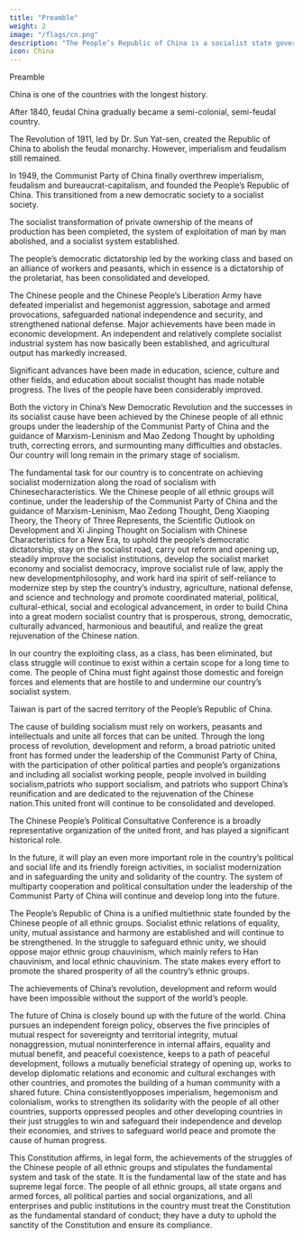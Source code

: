 ```yaml
---
title: "Preamble"
weight: 2
image: "/flags/cn.png"
description: "The People’s Republic of China is a socialist state governed by a people’s democratic dictatorship that is led by the working class and based on an alliance of workers and peasants"
icon: China
---
```



<!-- (Adopted at the Fifth Session of the Fifth National People’s Congress and promulgated by the Announcement of the National People’s Congress on December 4, 1982; amended in accordance with the Amendment to the Constitution of the People’s Republic of Chinaadopted at the First Session of the Seventh National People’s Congress on April 12, 1988, the Amendment to the Constitution of the People’s Republic of Chinaadopted at the First Session of the Eighth National People’s Congress on March 29, 1993, the Amendment to the Constitution of the People’s Republic of Chinaadopted at the Second Session of the Ninth National People’s Congress on March 15, 1999, the Amendment to the Constitution of the People’s Republic of Chinaadopted at the Second Session of the Tenth National People’s Congress on March 14, 2004, and the Amendment to the Constitution of the People’s Republic of Chinaadopted at the First Session of the Thirteenth National People’s Congress on March 11, 2018) -->

<!-- Preamble

Chapter I – General Principles

Chapter II – Fundamental Rights and Obligations of Citizens

Chapter III – State Institutions

Section 1 – The National People’s Congress

Section 2 – The President of the People’s Republic of China

Section 3 – The State Council

Section 4 – The Central Military Commission

Section 5 – Local People’s Congresses at All Levels and Local People’s Governments at All Levels

Section 6 – Autonomous Organs of Ethnic Autonomous Areas

Section 7 – Commissions of Supervision

Section 8 – People’s Courts and People’s Procuratorates

Chapter IV – The National Flag, National Anthem, National Emblem and the Capital
 -->




Preamble

China is one of the countries with the longest history. <!-- The Chinese people of all ethnic groups jointly created its magnificent culture and have a proudrevolutionary tradition. -->

After 1840, feudal China gradually became a semi-colonial, semi-feudal country. 

<!-- The Chinese people, wave upon wave, waged heroic struggles for national independence and liberationand for democracy and freedom. -->

<!-- In the 20th century, momentous historical changes took place in China. -->

The Revolution of 1911, led by Dr. Sun Yat-sen, created the Republic of China to abolish the feudal monarchy. However, <!-- the historic mission of the Chinese people to oppose --> imperialism and feudalism still remained. <!--  was not yet accomplished. -->

In 1949, <!-- after engaging in protracted, arduous and tortuous struggles, armed and in other forms, the Chinese people of all ethnic groups led by --> the Communist Party of China  finally overthrew imperialism, feudalism and bureaucrat-capitalism, and founded the People’s Republic of China. <!-- The Chinese people thus secured power and became masters of their own country. --> This transitioned from <!-- After the founding of the People’s Republic of China, our country gradually achieved the transition from --> a new democratic society to a socialist society. 

The socialist transformation of private ownership of the means of production has been completed, the system of exploitation of man by man abolished, and a socialist system established. 

The people’s democratic dictatorship led by the working class and based on an alliance of workers and peasants, which in essence is a dictatorship of the proletariat, has been consolidated and developed. 

The Chinese people and the Chinese People’s Liberation Army have defeated imperialist and hegemonist aggression, sabotage and armed provocations, safeguarded national independence and security, and strengthened national defense. Major achievements have been made in economic development. An independent and relatively complete socialist industrial system has now basically been established, and agricultural output has markedly increased. 

Significant advances have been made in education, science, culture and other fields, and education about socialist thought has made notable progress. The lives of the people have been considerably improved.

Both the victory in China’s New Democratic Revolution and the successes in its socialist cause have been achieved by the Chinese people of all ethnic groups under the leadership of the Communist Party of China and the guidance of Marxism-Leninism and Mao Zedong Thought by upholding truth, correcting errors, and surmounting many difficulties and obstacles. Our country will long remain in the primary stage of socialism. 

The fundamental task for our country is to concentrate on achieving socialist modernization along the road of socialism with Chinesecharacteristics. We the Chinese people of all ethnic groups will continue, under the leadership of the Communist Party of China and the guidance of Marxism-Leninism, Mao Zedong Thought, Deng Xiaoping Theory, the Theory of Three Represents, the Scientific Outlook on Development and Xi Jinping Thought on Socialism with Chinese Characteristics for a New Era, to uphold the people’s democratic dictatorship, stay on the socialist road, carry out reform and opening up, steadily improve the socialist institutions, develop the socialist market economy and socialist democracy, improve socialist rule of law, apply the new developmentphilosophy, and work hard ina spirit of self-reliance to modernize step by step the country’s industry, agriculture, national defense, and science and technology and promote coordinated material, political, cultural-ethical, social and ecological advancement, in order to build China into a great modern socialist country that is prosperous, strong, democratic, culturally advanced, harmonious and beautiful, and realize the great rejuvenation of the Chinese nation.

In our country the exploiting class, as a class, has been eliminated, but class struggle will continue to exist within a certain scope for a long time to come. The people of China must fight against those domestic and foreign forces and elements that are hostile to and undermine our country’s socialist system.

Taiwan is part of the sacred territory of the People’s Republic of China. <!-- It is the sacred duty of all the Chinese people, including our fellow Chinese in Taiwan, to achieve the great reunification of the motherland. -->

The cause of building socialism must rely on workers, peasants and intellectuals and unite all forces that can be united. Through the long process of revolution, development and reform, a broad patriotic united front has formed under the leadership of the Communist Party of China, with the participation of other political parties and people’s organizations and including all socialist working people, people involved in building socialism,patriots who support socialism, and patriots who support China’s reunification and are dedicated to the rejuvenation of the Chinese nation.This united front will continue to be consolidated and developed. 

The Chinese People’s Political Consultative Conference is a broadly representative organization of the united front, and has played a significant historical role. 

In the future, it will play an even more important role in the country’s political and social life and its friendly foreign activities, in socialist modernization and in safeguarding the unity and solidarity of the country. The system of multiparty cooperation and political consultation under the leadership of the Communist Party of China will continue and develop long into the future.

The People’s Republic of China is a unified multiethnic state founded by the Chinese people of all ethnic groups. Socialist ethnic relations of equality, unity, mutual assistance and harmony are established and will continue to be strengthened. In the struggle to safeguard ethnic unity, we should oppose major ethnic group chauvinism, which mainly refers to Han chauvinism, and local ethnic chauvinism. The state makes every effort to promote the shared prosperity of all the country’s ethnic groups.

The achievements of China’s revolution, development and reform would have been impossible without the support of the world’s people.

The future of China is closely bound up with the future of the world. China pursues an independent foreign policy, observes the five principles of mutual respect for sovereignty and territorial integrity, mutual nonaggression, mutual noninterference in internal affairs, equality and mutual benefit, and peaceful coexistence, keeps to a path of peaceful development, follows a mutually beneficial strategy of opening up, works to develop diplomatic relations and economic and cultural exchanges with other countries, and promotes the building of a human community with a shared future. China consistentlyopposes imperialism, hegemonism and colonialism, works to strengthen its solidarity with the people of all other countries, supports oppressed peoples and other developing countries in their just struggles to win and safeguard their independence and develop their economies, and strives to safeguard world peace and promote the cause of human progress.

This Constitution affirms, in legal form, the achievements of the struggles of the Chinese people of all ethnic groups and stipulates the fundamental system and task of the state. It is the fundamental law of the state and has supreme legal force. The people of all ethnic groups, all state organs and armed forces, all political parties and social organizations, and all enterprises and public institutions in the country must treat the Constitution as the fundamental standard of conduct; they have a duty to uphold the sanctity of the Constitution and ensure its compliance.
